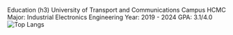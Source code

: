 Education (h3)  University of Transport and Communications Campus HCMC  Major: Industrial Electronics Engineering  Year: 2019 - 2024  GPA: 3.1/4.0
![Top Langs](https://github-readme-stats.vercel.app/api/top-langs/?username=VietDung2k1&layout=compact)


